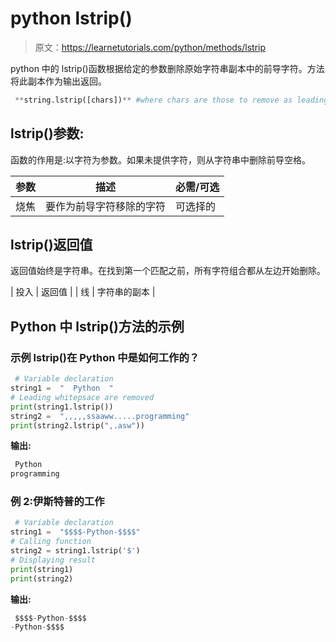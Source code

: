 # python lstrip()

> 原文：<https://learnetutorials.com/python/methods/lstrip>

python 中的 lstrip()函数根据给定的参数删除原始字符串副本中的前导字符。方法将此副本作为输出返回。

```py
 **string.lstrip([chars])** #where chars are those to remove as leading characters 

```

## lstrip()参数:

函数的作用是:以字符为参数。如果未提供字符，则从字符串中删除前导空格。

| 参数 | 描述 | 必需/可选 |
| --- | --- | --- |
| 烧焦 | 要作为前导字符移除的字符 | 可选择的 |

## lstrip()返回值

返回值始终是字符串。在找到第一个匹配之前，所有字符组合都从左边开始删除。

| 投入 | 返回值 |
| 线 | 字符串的副本 |

## Python 中 lstrip()方法的示例

### 示例 lstrip()在 Python 中是如何工作的？

```py
 # Variable declaration  
string1 =  "  Python  "  
# Leading whitepsace are removed
print(string1.lstrip()) 
string2 =  ",,,,,ssaaww.....programming" 
print(string2.lstrip(",.asw")) 

```

**输出:**

```py
 Python  
programming 
```

### 例 2:伊斯特普的工作

```py
 # Variable declaration  
string1 =  "$$$$-Python-$$$$"  
# Calling function  
string2 = string1.lstrip('$')  
# Displaying result  
print(string1)  
print(string2) 

```

**输出:**

```py
 $$$$-Python-$$$$
-Python-$$$$ 
```